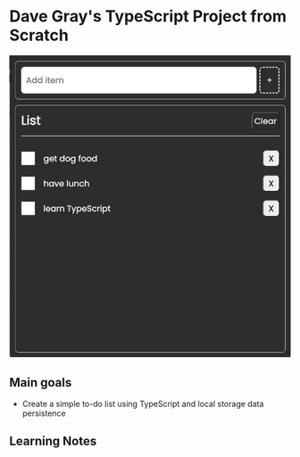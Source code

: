 # Dave Gray's TypeScript Project from Scratch
![](./screenshot.jpg)

## Main goals

- Create a simple to-do list using TypeScript and local storage data persistence

## Learning Notes